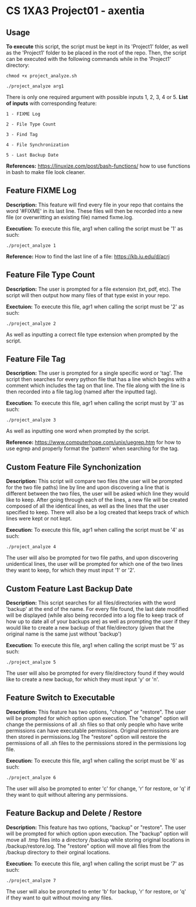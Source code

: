 # CS 1XA3 Project01 - axentia

## Usage
**To execute** this script, the script must be kept in its 'Project1' folder, as well as the 'Project1' folder to be 
placed in the root of the repo. Then, the script can be executed with the following commands while in the 
'Project1' directory:

	chmod +x project_analyze.sh

	./project_analyze arg1

There is only one required argument with possible inputs 1, 2, 3, 4 or 5.
**List of inputs** with corresponding feature:

	1 - FIXME Log
	
	2 - File Type Count
	
	3 - Find Tag

	4 - File Synchronization

	5 - Last Backup Date

**References:** https://linuxize.com/post/bash-functions/ how to use functions in bash to make file look cleaner.

## Feature FIXME Log
**Description:** This feature will find every file in your repo that contains the word '#FIXME' in its last line.
These files will then be recorded into a new file (or overwritting an existing file) named fixme.log.

**Execution:** To execute this file, arg1 when calling the script must be '1' as such:

	./project_analyze 1

**Reference:** How to find the last line of a file: https://kb.iu.edu/d/acrj 

## Feature File Type Count
**Description:** The user is prompted for a file extension (txt, pdf, etc). The script will then output how many files 
of that type exist in your repo.

**Exectuion:** To execute this file, agr1 when calling the script must be '2' as such:

	./project_analyze 2

As well as inputting a correct file type extension when prompted by the script.

## Feature File Tag
**Description:** The user is prompted for a single specific word or 'tag'. The script then searches for every python
 file that has a line which begins with a comment which includes the tag on that line. The file along with 
the line is then recorded into a file tag.log (named after the inputted tag).

**Execution:** To execute this file, agr1 when calling the script must by '3' as such:

	./project_analyze 3

As well as inputting one word when prompted by the script.

**Reference:** https://www.computerhope.com/unix/uegrep.htm for how to use egrep and properly format the 'pattern' when 
searching for the tag.

## Custom Feature File Synchonization
**Description:** This script will compare two files (the user will be prompted for the two file paths) line by line 
and upon discovering a line that is different between the two files, the user will be asked which line they would
like to keep. After going through each of the lines, a new file will be created composed of all the identical lines,
as well as the lines that the user specified to keep. There will also be a log created that keeps track of which
lines were kept or not kept.

**Execution:** To execute this file, agr1 when calling the script must be '4' as such:

	./project_analyze 4

The user will also be prompted for two file paths, and upon discovering unidentical lines, the user will be prompted
for which one of the two lines they want to keep, for which they must input '1' or '2'.

## Custom Feature Last Backup Date
**Description:** This script searches for all files/directories with the word 'backup' at the end of the name. For every file found, 
the last date modified will be displayed (while also being recorded into a log file to keep 
track of how up to date all of your backups are) as well as prompting the user if they would like to create a new
backup of that file/directory (given that the original name is the same just without 'backup')

**Execution:** To execute this file, arg1 when calling the script must be '5' as such:

	./project_analyze 5

The user will also be prompted for every file/directory found if they would like to create a new backup, for which
they must input 'y' or 'n'.

## Feature Switch to Executable 
**Description:** This feature has two options, "change" or "restore". The user will be prompted for which option upon 
execution. The "change" option will change the permissions of all .sh files so that only people who have write
permissions can have executable permissions. Original permissions are then stored in permissions.log The "restore" 
option will restore the permissions of all .sh files to the permissions stored in the permissions log file.

**Execution:** To execute this file, arg1 when calling the script must be '6' as such:

	./project_analyze 6

The user will also be prompted to enter 'c' for change, 'r' for restore, or 'q' if they want to quit without
altering any permissions.

## Feature Backup and Delete / Restore
**Description:** This feature has two options, "backup" or "restore". The user will be prompted for which option upon execution.
The "backup" option will move all .tmp files into a directory /backup while storing original locations in /backup/restore.log.
The "restore" option will move all files from the /backup directory to their orginal locations.

**Execution:** To execute this file, arg1 when calling the script must be '7' as such:

	./project_analyze 7

The user will also be prompted to enter 'b' for backup, 'r' for restore, or 'q' if they want to quit without moving any files.
